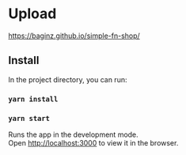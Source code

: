 # Upload

https://baginz.github.io/simple-fn-shop/

## Install
In the project directory, you can run:

### `yarn install`

### `yarn start`
Runs the app in the development mode.\
Open [http://localhost:3000](http://localhost:3000) to view it in the browser.
